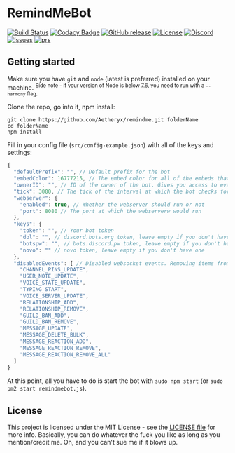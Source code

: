# RemindMeBot 

[![Build Status](https://travis-ci.org/Aetheryx/remindme.svg?branch=master)](https://travis-ci.org/Aetheryx/remindme)
[![Codacy Badge](https://api.codacy.com/project/badge/Grade/ccbde6fcb76f489fbf5b66970ffe9757)](https://www.codacy.com/app/Aetheryx/remindme?utm_source=github.com&amp;utm_medium=referral&amp;utm_content=Aetheryx/remindme&amp;utm_campaign=Badge_Grade)
[![GitHub release](https://img.shields.io/github/release/Aetheryx/remindme.svg)](https://github.com/Aetheryx/remindme/releases)
[![License](https://img.shields.io/github/license/aetheryx/remindme.svg)](https://github.com/Aetheryx/remindme/blob/master/LICENSE)
[![Discord](https://img.shields.io/discord/299979631715549184.svg)](https://discord.gg/Yphr6WG)
[![issues](https://img.shields.io/github/issues/aetheryx/remindme.svg)](https://github.com/aetheryx/remindme/issues)
[![prs](https://img.shields.io/github/issues-pr/aetheryx/remindme.svg)](https://github.com/aetheryx/remindme/pulls)
## Getting started

Make sure you have `git` and `node` (latest is preferred) installed on your machine. <sup>Side note - if your version of Node is below 7.6, you need to run with a `--harmony` flag.</sup>

Clone the repo, go into it, npm install:
```
git clone https://github.com/Aetheryx/remindme.git folderName
cd folderName
npm install
```

Fill in your config file (`src/config-example.json`) with all of the keys and settings:
```js
{
  "defaultPrefix": "", // Default prefix for the bot
  "embedColor": 16777215, // The embed color for all of the embeds that the bot returns, in base10
  "ownerID": "", // ID of the owner of the bot. Gives you access to eval / bash commands
  "tick": 3000, // The tick of the interval at which the bot checks for reminders that are due. Don't put this too low or it'll start sending double reminders
  "webserver": {
    "enabled": true, // Whether the webserver should run or not
    "port": 8080 // The port at which the webserverw would run
  },
  "keys": {
    "token": "", // Your bot token
    "dbl": "", // discord.bots.org token, leave empty if you don't have one
    "botspw": "", // bots.discord.pw token, leave empty if you don't have one
    "novo": "" // novo token, leave empty if you don't have one
  },
  "disabledEvents": [ // Disabled websocket events. Removing items from this list is probably harmless, but adding some can fuck up things. Be careful.
    "CHANNEL_PINS_UPDATE",
    "USER_NOTE_UPDATE",
    "VOICE_STATE_UPDATE",
    "TYPING_START",
    "VOICE_SERVER_UPDATE",
    "RELATIONSHIP_ADD",
    "RELATIONSHIP_REMOVE",
    "GUILD_BAN_ADD",
    "GUILD_BAN_REMOVE", 
    "MESSAGE_UPDATE",
    "MESSAGE_DELETE_BULK",
    "MESSAGE_REACTION_ADD",
    "MESSAGE_REACTION_REMOVE",
    "MESSAGE_REACTION_REMOVE_ALL"
  ]
}

```

At this point, all you have to do is start the bot with `sudo npm start` (or `sudo pm2 start remindmebot.js`).

## License
This project is licensed under the MIT License - see the [LICENSE file](https://github.com/Aetheryx/remindme/blob/master/LICENSE) for more info. Basically, you can do whatever the fuck you like as long as you mention/credit me. Oh, and you can't sue me if it blows up.